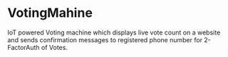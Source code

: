 # VotingMahine
IoT powered Voting machine which displays live vote count on a website and sends confirmation messages to registered phone number for 2-FactorAuth of Votes.
